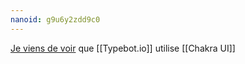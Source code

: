 ```yaml
---
nanoid: g9u6y2zdd9c0
---
```

[Je viens de voir](https://github.com/baptisteArno/typebot.io/blob/8d66b52a3909c245c8da5872e3f7bbb8d4143c67/apps/builder/package.json#L18) que [[Typebot.io]] utilise [[Chakra UI]] 
